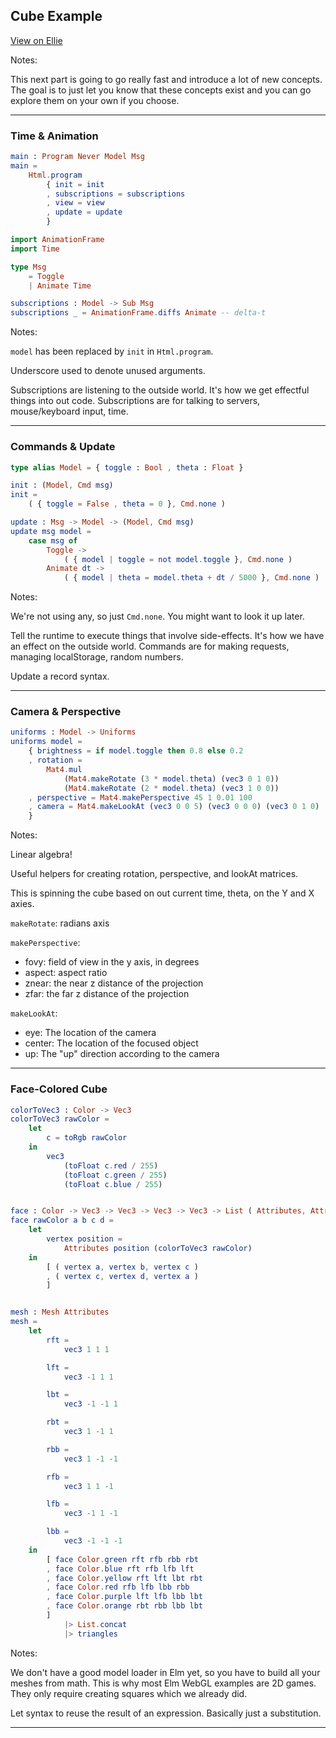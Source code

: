 ## Cube Example

[View on Ellie](https://ellie-app.com/4Jv7RHmrta1/17)

Notes:

This next part is going to go really fast and introduce a lot of new concepts. The goal is to just let you know that these concepts exist and you can go explore them on your own if you choose.

---


### Time & Animation

```elm
main : Program Never Model Msg
main =
    Html.program
        { init = init
        , subscriptions = subscriptions
        , view = view
        , update = update
        }
```

```elm
import AnimationFrame
import Time

type Msg
    = Toggle
    | Animate Time 

subscriptions : Model -> Sub Msg
subscriptions _ = AnimationFrame.diffs Animate -- delta-t
```

Notes:

`model` has been replaced by `init` in `Html.program`.

Underscore used to denote unused arguments.

Subscriptions are listening to the outside world. It's how we get effectful things into out code. Subscriptions are for talking to servers, mouse/keyboard input, time.

---


### Commands & Update

```elm
type alias Model = { toggle : Bool , theta : Float }

init : (Model, Cmd msg)
init =
    ( { toggle = False , theta = 0 }, Cmd.none )

update : Msg -> Model -> (Model, Cmd msg)
update msg model =
    case msg of
        Toggle ->
            ( { model | toggle = not model.toggle }, Cmd.none )
        Animate dt ->
            ( { model | theta = model.theta + dt / 5000 }, Cmd.none )
```

Notes:

We're not using any, so just `Cmd.none`. You might want to look it up later.

Tell the runtime to execute things that involve side-effects. It's how we have an effect on the outside world. Commands are for making requests, managing localStorage, random numbers.

Update a record syntax.

---


### Camera & Perspective

```elm
uniforms : Model -> Uniforms
uniforms model =
    { brightness = if model.toggle then 0.8 else 0.2
    , rotation =
        Mat4.mul
            (Mat4.makeRotate (3 * model.theta) (vec3 0 1 0))
            (Mat4.makeRotate (2 * model.theta) (vec3 1 0 0))
    , perspective = Mat4.makePerspective 45 1 0.01 100
    , camera = Mat4.makeLookAt (vec3 0 0 5) (vec3 0 0 0) (vec3 0 1 0)
    }
```

Notes:

Linear algebra!

Useful helpers for creating rotation, perspective, and lookAt matrices.

This is spinning the cube based on out current time, theta, on the Y and X axies.

`makeRotate`: radians axis

`makePerspective`:
- fovy: field of view in the y axis, in degrees
- aspect: aspect ratio
- znear: the near z distance of the projection
- zfar: the far z distance of the projection

`makeLookAt`:
- eye: The location of the camera
- center: The location of the focused object
- up: The "up" direction according to the camera

---


### Face-Colored Cube

```elm
colorToVec3 : Color -> Vec3
colorToVec3 rawColor =
    let
        c = toRgb rawColor
    in
        vec3
            (toFloat c.red / 255)
            (toFloat c.green / 255)
            (toFloat c.blue / 255)


face : Color -> Vec3 -> Vec3 -> Vec3 -> Vec3 -> List ( Attributes, Attributes, Attributes )
face rawColor a b c d =
    let
        vertex position =
            Attributes position (colorToVec3 rawColor) 
    in
        [ ( vertex a, vertex b, vertex c )
        , ( vertex c, vertex d, vertex a )
        ]


mesh : Mesh Attributes
mesh =
    let
        rft =
            vec3 1 1 1

        lft =
            vec3 -1 1 1

        lbt =
            vec3 -1 -1 1

        rbt =
            vec3 1 -1 1

        rbb =
            vec3 1 -1 -1

        rfb =
            vec3 1 1 -1

        lfb =
            vec3 -1 1 -1

        lbb =
            vec3 -1 -1 -1
    in
        [ face Color.green rft rfb rbb rbt
        , face Color.blue rft rfb lfb lft
        , face Color.yellow rft lft lbt rbt
        , face Color.red rfb lfb lbb rbb
        , face Color.purple lft lfb lbb lbt
        , face Color.orange rbt rbb lbb lbt
        ]
            |> List.concat
            |> triangles
```

Notes:

We don't have a good model loader in Elm yet, so you have to build all your meshes from math. This is why most Elm WebGL examples are 2D games. They only require creating squares which we already did.

Let syntax to reuse the result of an expression. Basically just a substitution.



---

<div class="demo elm-cube"></div>
